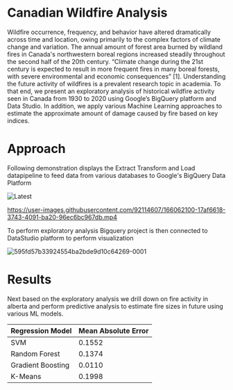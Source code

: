 # Canadian Wildfire Analysis
Wildfire occurrence, frequency, and behavior have altered dramatically across time and location, owing primarily to the complex factors of climate change and variation. The annual amount of forest area burned by wildland fires in Canada's northwestern boreal regions increased steadily throughout the second half of the 20th
century. “Climate change during the 21st century is expected to result in more frequent fires in many boreal forests, with severe environmental and economic consequences” [1]. Understanding the future activity of wildfires is a prevalent research topic in academia. To that end, we present an exploratory analysis of historical wildfire activity seen in Canada from 1930 to 2020 using Google’s BigQuery platform and Data Studio. In addition, we apply various Machine Learning approaches to estimate the approximate amount of damage caused by fire based on key indices. 

# Approach
Following demonstration  displays the Extract Transform and Load datapipeline to feed data from various databases to Google's BigQuery Data Platform

![Latest](https://user-images.githubusercontent.com/92114607/166061878-86f97080-fc4e-4269-bfac-cd722b7375b9.png)

https://user-images.githubusercontent.com/92114607/166062100-17af6618-3743-4091-ba20-96ec6bc967db.mp4

To perform exploratory analysis Bigquery project is then connected to DataStudio platform to perform visualization


![595fd57b33924554ba2bde9d10c64269-0001](https://user-images.githubusercontent.com/92114607/166062447-d41eceb7-bdec-4a68-b930-ef6d79b451b3.jpg)


# Results
Next based on the exploratory analysis we drill down on fire activity in alberta and perform predictive analysis to estimate fire sizes in future using various ML models.

Regression Model  | Mean Absolute Error 
--- | --- 
SVM | 0.1552 
Random Forest | 0.1374 
Gradient Boosting | 0.0110 
K-Means | 0.1998

 
